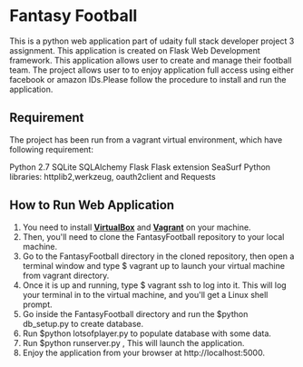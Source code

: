 # Fantasy Football
This is a python web application part of udaity full stack developer project 3 assignment.
This application is created on Flask Web Development framework. This application allows user to create and manage their football team. The project allows user to 
to enjoy application full access using either facebook or amazon IDs.Please follow the procedure to install 
and run the application.

**Requirement**
-----------------------------------------------------------
The project has been run from a vagrant virtual environment, which have following requirement:

Python 2.7
SQLite
SQLAlchemy
Flask
Flask extension SeaSurf
Python libraries: httplib2,werkzeug, oauth2client and Requests

**How to Run Web Application**
-----------------------------------------------------------

1. You need to install [**VirtualBox**](https://www.virtualbox.org/) and [**Vagrant**](https://www.vagrantup.com/) on your machine.
2. Then, you'll need to clone the FantasyFootball repository to your local machine.
3. Go to the FantasyFootball directory in the cloned repository, then open a terminal window and type $ vagrant up to launch your virtual machine from vagrant directory. 
4. Once it is up and running, type $ vagrant ssh to log into it. This will log your terminal in to the virtual machine, and you'll get a Linux shell prompt.
5. Go inside the FantasyFootball directory and run the $python db_setup.py to create database.
6. Run $python lotsofplayer.py to populate database with some data.
6. Run $python runserver.py , This will launch the application.
7. Enjoy the application from your browser at http://localhost:5000.